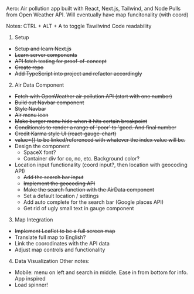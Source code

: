 Aero:
Air pollution app built with React, Next.js, Tailwind, and Node
Pulls from Open Weather API. Will eventually have map funcitonality (with coord)

Notes:
CTRL + ALT + A to toggle Tawilwind Code readability


1. Setup    
  - ~~Setup and learn Next.js~~
  - ~~Learn server components~~
  - ~~API fetch testing for proof-of-concept~~
  - ~~Create repo~~
  - ~~Add TypeScript into project and refactor accordingly~~

2. Air Data Component
  - ~~Fetch with OpenWeather air pollution API (start with one number)~~
  - ~~Build out Navbar component~~
  - ~~Style Navbar~~
  - ~~Air menu icon~~
  - ~~Make burger menu hide when it hits certain breakpoint~~
  - ~~Conditionals to render a range of 'poor' to 'good. And final number~~
  - ~~Credit Karma style UI (react-gauge-chart)~~
  - ~~value={} to be linked/referenced with whatever the index value will be.~~
  - Design the component
    - SpaceX font?
    - Container div for co, no, etc. Background color?
  - Location input functionality (coord input?, then location with geocoding API)
    - ~~Add the search bar input~~
    - ~~Implement the geocoding API~~
    - ~~Make the search function with the AirData component~~
    - Set a default location / settings
    - Add auto complete for the search bar (Google places API)
    - Get rid of ugly small text in gauge component

3. Map Integration
  - ~~Implement Leaflet to be a full screen map~~
  - Translate full map to English?
  - Link the coorodinates with the API data
  - Adjust map controls and functionality



4. Data Visualization
Other notes:
  - Mobile: menu on left and search in middle. Ease in from bottom for info. App inspired
  - Load spinner!